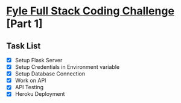 # [**Fyle Full Stack Coding Challenge**](https://www.notion.so/Fyle-Full-Stack-Coding-Challenge-db30c5cb91d54de1b330c16f22fc49f0) [Part 1]

## Task List
- [X] Setup Flask Server
- [X] Setup Credentials in Environment variable
- [X] Setup Database Connection
- [X] Work on API
- [X] API Testing
- [X] Heroku Deployment